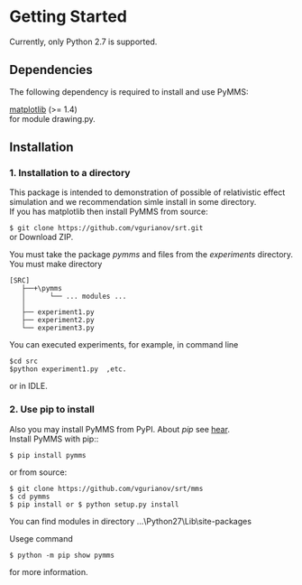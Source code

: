 # Getting Started  
Currently, only Python 2.7 is supported. 
  
## Dependencies  
   
The following dependency is required to install and use PyMMS:  
  
[matplotlib](https://matplotlib.org/) (>= 1.4)  
for module drawing.py.  
  
## Installation

### 1. Installation to a directory
This package is intended to demonstration of possible of relativistic effect simulation and we recommendation simle install in some directory.   
If you has matplotlib then install PyMMS from source:
  
```$ git clone https://github.com/vgurianov/srt.git```   
or Download ZIP.  
  
You must take the package *pymms* and files from the *experiments* directory.  
You must make directory  
```
[SRC]
   ├──+\pymms  
   │      └── ... modules ...  
   │
   ├── experiment1.py  
   ├── experiment2.py  
   └── experiment3.py  
```  

You can executed experiments, for example, in command line  
```  
$cd src  
$python experiment1.py  ,etc.   
```  
or in IDLE.  

 
### 2. Use pip to install  
Also you may install PyMMS from PyPI. About *pip* see [hear](https://packaging.python.org/tutorials/installing-packages/).    
Install PyMMS with pip::  
  
```$ pip install pymms```
  
or from source:  
  
```  
$ git clone https://github.com/vgurianov/srt/mms
$ cd pymms
$ pip install or $ python setup.py install
```  
  
You can find modules in directory ...\Python27\Lib\site-packages  
  
Usege command  
 
```$ python -m pip show pymms```

for more information.  
  
 
  
